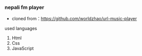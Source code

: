 ### nepali fm player

* cloned from：https://github.com/worldzhao/url-music-player

used languages
1. Html
2. Css
3. JavaScript
